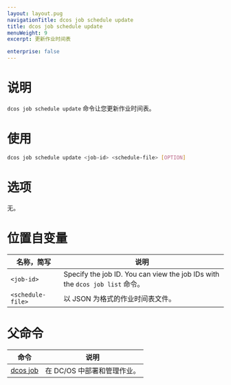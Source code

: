 ```yaml
---
layout: layout.pug
navigationTitle: dcos job schedule update
title: dcos job schedule update
menuWeight: 9
excerpt: 更新作业时间表

enterprise: false
---
```


    
# 说明
`dcos job schedule update` 命令让您更新作业时间表。

# 使用

```bash
dcos job schedule update <job-id> <schedule-file> [OPTION]
```

# 选项

无。

# 位置自变量

| 名称，简写 | 说明 |
|---------|-------------|
| `<job-id>`   |  Specify the job ID.  You can view the job IDs with the `dcos job list` 命令。|
| `<schedule-file>` | 以 JSON 为格式的作业时间表文件。|

# 父命令

| 命令 | 说明 |
|---------|-------------|
|  [dcos job](/1.11/cli/command-reference/dcos-job/)  | 在 DC/OS 中部署和管理作业。|


